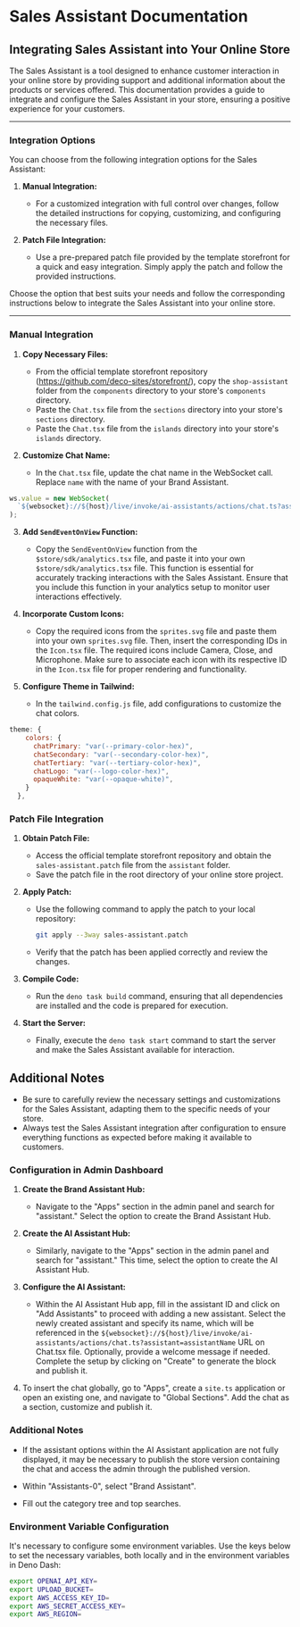 # Sales Assistant Documentation

## Integrating Sales Assistant into Your Online Store

The Sales Assistant is a tool designed to enhance customer interaction in your online store by providing support and additional information about the products or services offered. This documentation provides a guide to integrate and configure the Sales Assistant in your store, ensuring a positive experience for your customers.

---

### Integration Options

You can choose from the following integration options for the Sales Assistant:

1. **Manual Integration:**
   - For a customized integration with full control over changes, follow the detailed instructions for copying, customizing, and configuring the necessary files.

2. **Patch File Integration:**
   - Use a pre-prepared patch file provided by the template storefront for a quick and easy integration. Simply apply the patch and follow the provided instructions.

Choose the option that best suits your needs and follow the corresponding instructions below to integrate the Sales Assistant into your online store.

---

### Manual Integration

1. **Copy Necessary Files:**
   - From the official template storefront repository (https://github.com/deco-sites/storefront/), copy the `shop-assistant` folder from the `components` directory to your store's `components` directory.
   - Paste the `Chat.tsx` file from the `sections` directory into your store's `sections` directory.
   - Paste the `Chat.tsx` file from the `islands` directory into your store's `islands` directory.

2. **Customize Chat Name:**
   - In the `Chat.tsx` file, update the chat name in the WebSocket call. Replace `name` with the name of your Brand Assistant.

```typescript
ws.value = new WebSocket(
  `${websocket}://${host}/live/invoke/ai-assistants/actions/chat.ts?assistant=name`
);
```

3. **Add `SendEventOnView` Function:**
   - Copy the `SendEventOnView` function from the `$store/sdk/analytics.tsx` file, and paste it into your own `$store/sdk/analytics.tsx` file. This function is essential for accurately tracking interactions with the Sales Assistant. Ensure that you include this function in your analytics setup to monitor user interactions effectively.

4. **Incorporate Custom Icons:**
   - Copy the required icons from the `sprites.svg` file and paste them into your own `sprites.svg` file. Then, insert the corresponding IDs in the `Icon.tsx` file. The required icons include Camera, Close, and Microphone. Make sure to associate each icon with its respective ID in the `Icon.tsx` file for proper rendering and functionality.

5. **Configure Theme in Tailwind:**
   - In the `tailwind.config.js` file, add configurations to customize the chat colors.

```javascript
theme: {
    colors: {
      chatPrimary: "var(--primary-color-hex)",
      chatSecondary: "var(--secondary-color-hex)",
      chatTertiary: "var(--tertiary-color-hex)",
      chatLogo: "var(--logo-color-hex)",
      opaqueWhite: "var(--opaque-white)",
    }
  },
```

### Patch File Integration

1. **Obtain Patch File:**
   - Access the official template storefront repository and obtain the `sales-assistant.patch` file from the `assistant` folder.
   - Save the patch file in the root directory of your online store project.

2. **Apply Patch:**
   - Use the following command to apply the patch to your local repository:
     ```bash
     git apply --3way sales-assistant.patch
     ```
   - Verify that the patch has been applied correctly and review the changes.

3. **Compile Code:**
   - Run the `deno task build` command, ensuring that all dependencies are installed and the code is prepared for execution.

4. **Start the Server:**
   - Finally, execute the `deno task start` command to start the server and make the Sales Assistant available for interaction.

## Additional Notes

- Be sure to carefully review the necessary settings and customizations for the Sales Assistant, adapting them to the specific needs of your store.
- Always test the Sales Assistant integration after configuration to ensure everything functions as expected before making it available to customers.

### Configuration in Admin Dashboard

1. **Create the Brand Assistant Hub:**
   - Navigate to the "Apps" section in the admin panel and search for "assistant." Select the option to create the Brand Assistant Hub.

2. **Create the AI Assistant Hub:**
   - Similarly, navigate to the "Apps" section in the admin panel and search for "assistant." This time, select the option to create the AI Assistant Hub.

3. **Configure the AI Assistant:**
   - Within the AI Assistant Hub app, fill in the assistant ID and click on "Add Assistants" to proceed with adding a new assistant. Select the newly created assistant and specify its name, which will be referenced in the `${websocket}://${host}/live/invoke/ai-assistants/actions/chat.ts?assistant=assistantName` URL on Chat.tsx file. Optionally, provide a welcome message if needed. Complete the setup by clicking on "Create" to generate the block and publish it.

4. To insert the chat globally, go to "Apps", create a `site.ts` application or open an existing one, and navigate to "Global Sections". Add the chat as a section, customize and publish it.

### Additional Notes

- If the assistant options within the AI Assistant application are not fully displayed, it may be necessary to publish the store version containing the chat and access the admin through the published version.

- Within "Assistants-0", select "Brand Assistant".

- Fill out the category tree and top searches.

### Environment Variable Configuration

It's necessary to configure some environment variables. Use the keys below to set the necessary variables, both locally and in the environment variables in Deno Dash:

```bash
export OPENAI_API_KEY=
export UPLOAD_BUCKET=
export AWS_ACCESS_KEY_ID=
export AWS_SECRET_ACCESS_KEY=
export AWS_REGION=
```